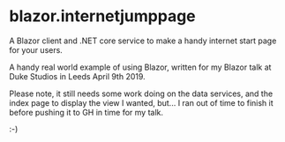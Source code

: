 # blazor.internetjumppage
A Blazor client and .NET core service to make a handy internet start page for your users.

A handy real world example of using Blazor, written for my Blazor talk at Duke Studios in Leeds April 9th 2019.

Please note, it still needs some work doing on the data services, and the index page to display the view I wanted, but... I ran out of time to finish it before pushing it to GH in time for my talk.

:-)
